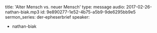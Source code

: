 title: 'Alter Mensch vs. neuer Mensch'
type: message
audio: 2017-02-26-nathan-biak.mp3
id: 9e890277-1e52-4b75-a5b9-9de6295bb9e5
sermon_series: der-epheserbrief
speaker:
  - nathan-biak

